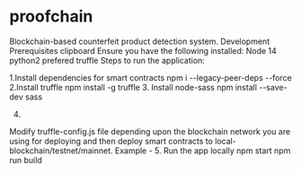 # proofchain
Blockchain-based counterfeit product detection system.
      Development
Prerequisites clipboard
Ensure you have the following installed:
Node 14
python2 prefered
truffle
Steps to run the application:

1.Install dependencies for smart contracts
npm i --legacy-peer-deps --force
2.Install truffle
npm install -g truffle
3. Install node-sass
npm install --save-dev sass

4.
Modify truffle-config.js file depending upon the blockchain network you are using for deploying and then deploy smart contracts to
local-blockchain/testnet/mainnet. Example -
5. Run the app locally
npm start
npm run build 


